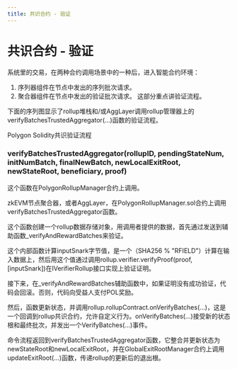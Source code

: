 ```yaml
---
title: 共识合约 - 验证
---
```


# 共识合约 - 验证

系统里的交易，在两种合约调用场景中的一种后，进入智能合约环境：

1. 序列器组件在节点中发出的序列批次请求。
2. 聚合器组件在节点中发出的验证批次请求。
这部分重点讲验证流程。

下面的序列图显示了rollup堆栈和/或AggLayer调用rollup管理器上的verifyBatchesTrustedAggregator(...)函数的验证流程。

Polygon Solidity共识验证流程

### verifyBatchesTrustedAggregator(rollupID, pendingStateNum, initNumBatch, finalNewBatch, newLocalExitRoot, newStateRoot, beneficiary, proof)

这个函数在PolygonRollupManager合约上调用。

zkEVM节点聚合器，或者AggLayer，在PolygonRollupManager.sol合约上调用verifyBatchesTrustedAggregator函数。

这个函数创建一个rollup数据存储对象，用调用者提供的数据，首先通过发送到辅助函数_verifyAndRewardBatches来验证。

这个内部函数计算inputSnark字节值，是一个（SHA256 % "RFIELD"）计算在输入数据上，然后用这个值通过调用rollup.verifier.verifyProof(proof, [inputSnark])在IVerifierRollup接口实现上验证证明。

接下来，在_verifyAndRewardBatches辅助函数中，如果证明没有成功验证，代码会回滚。否则，代码向受益人支付POL奖励。

然后，函数更新状态，并调用rollup.rollupContract.onVerifyBatches(...)，这是一个回调到rollup共识合约，允许自定义行为。onVerifyBatches(...)接受新的状态根和最终批次，并发出一个VerifyBatches(...)事件。

命令流程返回到verifyBatchesTrustedAggregator函数，它整合并更新状态为newStateRoot和newLocalExitRoot，并在GlobalExitRootManager合约上调用updateExitRoot(...)函数，传递rollup的更新后的退出根。